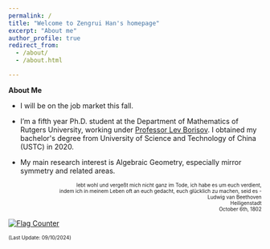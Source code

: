 ```yaml
---
permalink: /
title: "Welcome to Zengrui Han's homepage"
excerpt: "About me"
author_profile: true
redirect_from: 
  - /about/
  - /about.html

---
```


<!-- Google tag (gtag.js) -->
<script async src="https://www.googletagmanager.com/gtag/js?id=G-QXQBFVXYCD"></script>
<script>
  window.dataLayer = window.dataLayer || [];
  function gtag(){dataLayer.push(arguments);}
  gtag('js', new Date());

  gtag('config', 'G-QXQBFVXYCD');
</script>

**About Me**

- I will be on the job market this fall.

- I’m a fifth year Ph.D. student at the Department of Mathematics of Rutgers University, working under <a href="https://sites.math.rutgers.edu/~borisov/">Professor Lev Borisov</a>. I obtained my bachelor's degree from University of Science and Technology of China (USTC) in 2020.

- My main research interest is Algebraic Geometry, especially mirror symmetry and related areas. 


<p align="right"><font size=1>lebt wohl und vergeßt mich nicht ganz im Tode, ich habe es um euch verdient,<br /> indem ich in meinem Leben oft an euch gedacht, euch glücklich zu machen, seid es - <br /> Ludwig van Beethoven <br /> Heiligenstadt <br /> October 6th, 1802 </font> </p>

<a href="https://info.flagcounter.com/u8zB"><img src="https://s11.flagcounter.com/count/u8zB/bg_FFFFFF/txt_000000/border_FFFFFF/columns_2/maxflags_6/viewers_0/labels_0/pageviews_1/flags_0/percent_0/" alt="Flag Counter" border="0"></a>

<font size=1>(Last Update: 09/10/2024)</font>
